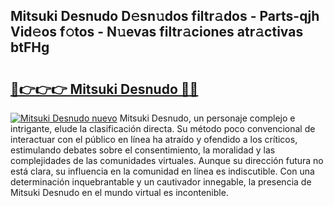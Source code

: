 ## Mitsuki Desnudo D𝚎sn𝚞dos filtr𝚊dos - Parts-qjh Vid𝚎os f𝚘tos - N𝚞evas filtr𝚊ciones atr𝚊ctivas btFHg

# <h2><a href="http://mb8j8kw.tromn.icu/?c=Mitsuki+Desnudo">🔗👉👉👉 Mitsuki Desnudo 🔗🔗</a></h2>

[![Mitsuki Desnudo nuevo](https://i.imgur.com/pEAQMta.gif)](http://mb8j8kw.tromn.icu/?c=Mitsuki+Desnudo)
Mitsuki Desnudo, un personaje complejo e intrigante, elude la clasificación directa. Su método poco convencional de interactuar con el público en línea ha atraído y ofendido a los críticos, estimulando debates sobre el consentimiento, la moralidad y las complejidades de las comunidades virtuales. Aunque su dirección futura no está clara, su influencia en la comunidad en línea es indiscutible. Con una determinación inquebrantable y un cautivador innegable, la presencia de Mitsuki Desnudo en el mundo virtual es incontenible.
